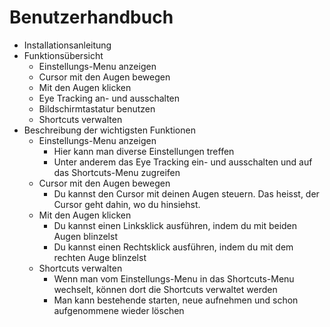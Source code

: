 # Benutzerhandbuch
* Installationsanleitung
* Funktionsübersicht
    * Einstellungs-Menu anzeigen
    * Cursor mit den Augen bewegen
    * Mit den Augen klicken
    * Eye Tracking an- und ausschalten
    * Bildschirmtastatur benutzen
    * Shortcuts verwalten
* Beschreibung der wichtigsten Funktionen
    * Einstellungs-Menu anzeigen
        * Hier kann man diverse Einstellungen treffen
        * Unter anderem das Eye Tracking ein- und ausschalten und auf das Shortcuts-Menu zugreifen
    * Cursor mit den Augen bewegen
        * Du kannst den Cursor mit deinen Augen steuern. Das heisst, der Cursor geht dahin, wo du hinsiehst.
    * Mit den Augen klicken
        * Du kannst einen Linksklick ausführen, indem du mit beiden Augen blinzelst
        * Du kannst einen Rechtsklick ausführen, indem du mit dem rechten Auge blinzelst
    * Shortcuts verwalten
        * Wenn man vom Einstellungs-Menu in das Shortcuts-Menu wechselt, können dort die Shortcuts verwaltet werden
        * Man kann bestehende starten, neue aufnehmen und schon aufgenommene wieder löschen